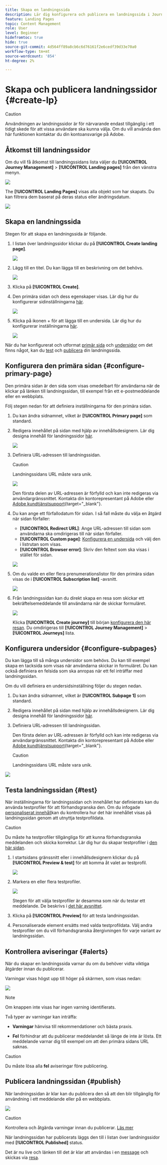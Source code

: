 ```yaml
---
title: Skapa en landningssida
description: Lär dig konfigurera och publicera en landningssida i Journey Optimizer
feature: Landing Pages
topic: Content Management
role: User
level: Beginner
hidefromtoc: true
hide: true
source-git-commit: 4d564ff89a8cb6c6d76161f2e6cedf39d33e70a0
workflow-type: tm+mt
source-wordcount: '854'
ht-degree: 2%

---
```


# Skapa och publicera landningssidor {#create-lp}

>[!CAUTION]
>
>Användningen av landningssidor är för närvarande endast tillgänglig i ett tidigt skede för att vissa användare ska kunna välja. Om du vill använda den här funktionen kontaktar du din kontoansvarige på Adobe.

## Åtkomst till landningssidor

Om du vill få åtkomst till landningssidans lista väljer du **[!UICONTROL Journey Management]** > **[!UICONTROL Landing pages]** från den vänstra menyn.

![](../assets/lp_access-list.png)

The **[!UICONTROL Landing Pages]** visas alla objekt som har skapats. Du kan filtrera dem baserat på deras status eller ändringsdatum.

![](../assets/lp_access-list-filter.png)

## Skapa en landningssida

Stegen för att skapa en landningssida är följande.

1. I listan över landningssidor klickar du på **[!UICONTROL Create landing page]**.

   ![](../assets/lp_create-lp.png)

1. Lägg till en titel. Du kan lägga till en beskrivning om det behövs.

   ![](../assets/lp_create-lp-details.png)

1. Klicka på **[!UICONTROL Create]**.

1. Den primära sidan och dess egenskaper visas. Lär dig hur du konfigurerar sidinställningarna [här](#configure-primary-page).

   ![](../assets/lp_primary-page.png)

1. Klicka på ikonen + för att lägga till en undersida. Lär dig hur du konfigurerar inställningarna [här](#configure-subpages).

   ![](../assets/lp_add-subpage.png)

När du har konfigurerat och utformat [primär sida](#configure-primary-page) och [undersidor](#configure-subpages) om det finns något, kan du [test](#test) och [publicera](#publish) din landningssida.

## Konfigurera den primära sidan {#configure-primary-page}

Den primära sidan är den sida som visas omedelbart för användarna när de klickar på länken till landningssidan, till exempel från ett e-postmeddelande eller en webbplats.

Följ stegen nedan för att definiera inställningarna för den primära sidan.

1. Du kan ändra sidnamnet, vilket är **[!UICONTROL Primary page]** som standard.

1. Redigera innehållet på sidan med hjälp av innehållsdesignern. Lär dig designa innehåll för landningssidor [här](design-lp.md).

   ![](../assets/lp_open-designer.png)

1. Definiera URL-adressen till landningssidan.

   >[!CAUTION]
   >
   >Landningssidans URL måste vara unik.

   ![](../assets/lp_access-url.png)

   Den första delen av URL-adressen är förfylld och kan inte redigeras via användargränssnittet. Kontakta din kontorepresentant på Adobe eller [Adobe kundtjänstsupport](https://helpx.adobe.com/se/enterprise/admin-guide.html/enterprise/using/support-for-experience-cloud.ug.html){target=&quot;_blank&quot;}.

1. Du kan ange ett förfallodatum för sidan. I så fall måste du välja en åtgärd när sidan förfaller:

   * **[!UICONTROL Redirect URL]**: Ange URL-adressen till sidan som användarna ska omdirigeras till när sidan förfaller.
   * **[!UICONTROL Custom page]**: [Konfigurera en undersida](#configure-subpages) och välj den i listrutan som visas.
   * **[!UICONTROL Browser error]**: Skriv den feltext som ska visas i stället för sidan.

   ![](../assets/lp_expiry-date.png)

   <!--1. In the **[!UICONTROL Additional data]** section, define a **[!UICONTROL Key]** and the corresponding **[!UICONTROL Parameter value]**. // you can define how the data entered in the landing page is managed once it has been submitted by a user??-->

1. Om du valde en eller flera prenumerationslistor för den primära sidan visas de i **[!UICONTROL Subscription list]** -avsnitt.

   ![](../assets/lp_subscription-list.png)

1. Från landningssidan kan du direkt skapa en resa som skickar ett bekräftelsemeddelande till användarna när de skickar formuläret.

   ![](../assets/lp_create-journey.png)

   Klicka **[!UICONTROL Create journey]** till början [konfigurera den här resan](../building-journeys/journey-gs.md#jo-build). Du omdirigeras till **[!UICONTROL Journey Management]** > **[!UICONTROL Journeys]** lista.

## Konfigurera undersidor {#configure-subpages}

Du kan lägga till så många undersidor som behövs. Du kan till exempel skapa en tacksida som visas när användarna skickar in formuläret. Du kan också definiera en felsida som ska anropas när ett fel inträffar med landningssidan.

Om du vill definiera en undersidsinställning följer du stegen nedan.

1. Du kan ändra sidnamnet, vilket är **[!UICONTROL Subpage 1]** som standard.

1. Redigera innehållet på sidan med hjälp av innehållsdesignern. Lär dig designa innehåll för landningssidor [här](design-lp.md).

1. Definiera URL-adressen till landningssidan.

   Den första delen av URL-adressen är förfylld och kan inte redigeras via användargränssnittet. Kontakta din kontorepresentant på Adobe eller [Adobe kundtjänstsupport](https://helpx.adobe.com/enterprise/admin-guide.html/enterprise/using/support-for-experience-cloud.ug.html){target=&quot;_blank&quot;}.

   >[!CAUTION]
   >
   >Landningssidans URL måste vara unik.

![](../assets/lp_subpage-settings.png)

## Testa landningssidan {#test}

När inställningarna för landningssidan och innehållet har definierats kan du använda testprofiler för att förhandsgranska den. Om du infogade [personaliserat innehåll](../personalization/personalize.md)kan du kontrollera hur det här innehållet visas på landningssidan genom att utnyttja testprofildata.

>[!CAUTION]
>
>Du måste ha testprofiler tillgängliga för att kunna förhandsgranska meddelanden och skicka korrektur. Lär dig hur du skapar testprofiler i [den här sidan](../building-journeys/creating-test-profiles.md).

1. I startsidans gränssnitt eller i innehållsdesignern klickar du på **[!UICONTROL Preview & test]** för att komma åt valet av testprofil.

   ![](../assets/lp_preview-button.png)

1. Markera en eller flera testprofiler.

   ![](../assets/lp_test-profiles.png)

   Stegen för att välja testprofiler är desamma som när du testar ett meddelande. De beskrivs i [det här avsnittet](../preview.md#select-test-profiles).

1. Klicka på **[!UICONTROL Preview]** för att testa landningssidan.

   <!--![](../assets/lp_preview.png)-->

1. Personaliserade element ersätts med valda testprofildata. Välj andra testprofiler om du vill förhandsgranska återgivningen för varje variant av landningssidan.

## Kontrollera aviseringar {#alerts}

När du skapar en landningssida varnar du om du behöver vidta viktiga åtgärder innan du publicerar.

Varningar visas högst upp till höger på skärmen, som visas nedan:

![](../assets/lp_alerts.png)

>[!NOTE]
>
>Om knappen inte visas har ingen varning identifierats.

Två typer av varningar kan inträffa:

* **Varningar** hänvisa till rekommendationer och bästa praxis. <!--For example, a message will display if -->

* **Fel** förhindrar att du publicerar meddelandet så länge de inte är lösta. Ett meddelande varnar dig till exempel om att den primära sidans URL saknas.

<!--All possible warnings and errors are detailed [below](#alerts-and-warnings).-->

>[!CAUTION]
>
> Du måste lösa alla **fel** aviseringar före publicering.

<!--The settings and elements checked by the system are listed below. You will also find information on how to adapt your configuration to resolve the corresponding issues.

**Warnings**:

* 

**Errors**:

* 

>[!CAUTION]
>
> To be able to publish your message, you need to resolve all **error** alerts.
-->

## Publicera landningssidan {#publish}

När landningssidan är klar kan du publicera den så att den blir tillgänglig för användning i ett meddelande eller på en webbplats.

![](../assets/lp_publish.png)

>[!CAUTION]
>
>Kontrollera och åtgärda varningar innan du publicerar. [Läs mer](#alerts)

När landningssidan har publicerats läggs den till i listan över landningssidor med **[!UICONTROL Published]** status.

Det är nu live och länken till det är klar att användas i en [message](../create-message.md) och skickas via [resa](../building-journeys/journey.md).

